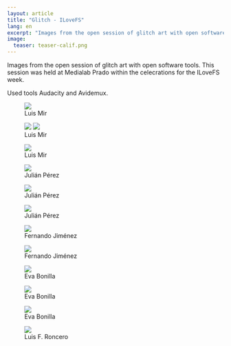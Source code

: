 ```yaml
---
layout: article
title: "Glitch - ILoveFS"
lang: en
excerpt: "Images from the open session of glitch art with open software tools."
image:
  teaser: teaser-calif.png
---
```

<p>
Images from the open session of glitch art with open software tools.
This session was held at Medialab Prado within the celecrations for the ILoveFS week.
</p>
<p>
Used tools Audacity and Avidemux.
</p>
<figure class="one">
    <img src="/images/calif.png">
	<figcaption>Luis Mir</figcaption>
</figure>
<figure class="one">
    <img src="/images/chelsea(phaser).png">
     <img src="/images/mix.png">
	<figcaption>Luis Mir</figcaption>
</figure>
<figure class="one">
    <img src="/images/xxx.png">
	<figcaption>Luis Mir</figcaption>
</figure>


<figure class="one">
    <img src="/images/myImage2_0.png">
	<figcaption>Juli&aacute;n P&eacute;rez</figcaption>
</figure>
<figure class="one">
    <img src="/images/myImage3_0.png">
	<figcaption>Juli&aacute;n P&eacute;rez</figcaption>
</figure>
<figure class="one">
    <img src="/images/myImage_0.png">
	<figcaption>Juli&aacute;n P&eacute;rez</figcaption>
</figure>
<figure class="one">
    <img src="/images/woman-loro.jpg">
	<figcaption>Fernando Jim&eacute;nez</figcaption>
</figure>
<figure class="one">
    <img src="/images/woman-wah.png">
	<figcaption>Fernando Jim&eacute;nez</figcaption>
</figure>
<figure class="one">
    <img src="/images/eva-glitch-01.png">
	<figcaption>Eva Bonilla</figcaption>
</figure>
<figure>
    <img src="/images/eva-glitch-02.png">
	<figcaption>Eva Bonilla</figcaption>
</figure>
<figure>
    <img src="/images/eva-glitch-03.png">
	<figcaption>Eva Bonilla</figcaption>
</figure>

<figure>
    <img src="/images/ciervo.png">
	<figcaption>Luis F. Roncero</figcaption>
</figure>








